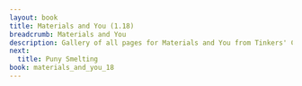 ```yaml
---
layout: book
title: Materials and You (1.18)
breadcrumb: Materials and You
description: Gallery of all pages for Materials and You from Tinkers' Construct in Minecraft 1.18.2.
next:
  title: Puny Smelting
book: materials_and_you_18
---
```

